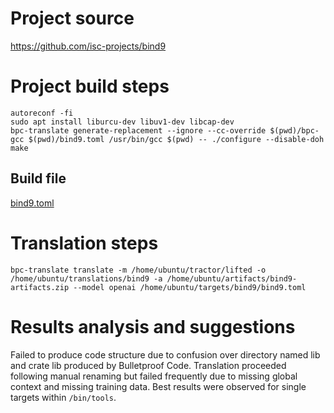 # Project source

https://github.com/isc-projects/bind9

# Project build steps

```
autoreconf -fi
sudo apt install liburcu-dev libuv1-dev libcap-dev
bpc-translate generate-replacement --ignore --cc-override $(pwd)/bpc-gcc $(pwd)/bind9.toml /usr/bin/gcc $(pwd) -- ./configure --disable-doh
make
```

## Build file

[bind9.toml](bind9.toml)


# Translation steps

```
bpc-translate translate -m /home/ubuntu/tractor/lifted -o /home/ubuntu/translations/bind9 -a /home/ubuntu/artifacts/bind9-artifacts.zip --model openai /home/ubuntu/targets/bind9/bind9.toml 
```

# Results analysis and suggestions

Failed to produce code structure due to confusion over directory named lib and crate lib produced by Bulletproof Code. Translation proceeded following manual renaming but failed frequently due to missing global context and missing training data. Best results were observed for single targets within `/bin/tools`.  


